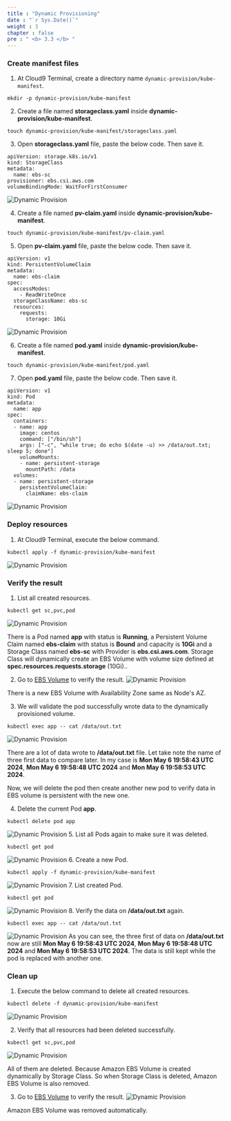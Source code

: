 ```yaml
---
title : "Dynamic Provisioning"
date : "`r Sys.Date()`"
weight : 3
chapter : false
pre : " <b> 3.3 </b> "
---
```


### Create manifest files
1. At Cloud9 Terminal, create a directory name ```dynamic-provision/kube-manifest```.
```
mkdir -p dynamic-provision/kube-manifest
```
2. Create a file named **storageclass.yaml** inside **dynamic-provision/kube-manifest**.
```
touch dynamic-provision/kube-manifest/storageclass.yaml
```
3. Open **storageclass.yaml** file, paste the below code. Then save it.
```
apiVersion: storage.k8s.io/v1
kind: StorageClass
metadata:
  name: ebs-sc
provisioner: ebs.csi.aws.com
volumeBindingMode: WaitForFirstConsumer
```
![Dynamic Provision](../../images/3.eksstoragewithebs/3.3.dynamicprovision/3.3.1.dynamicprovision.png?pc=60pt)

4. Create a file named **pv-claim.yaml** inside **dynamic-provision/kube-manifest**.
```
touch dynamic-provision/kube-manifest/pv-claim.yaml
```
5. Open **pv-claim.yaml** file, paste the below code. Then save it.
```
apiVersion: v1
kind: PersistentVolumeClaim
metadata:
  name: ebs-claim
spec:
  accessModes:
    - ReadWriteOnce
  storageClassName: ebs-sc
  resources:
    requests:
      storage: 10Gi
```
![Dynamic Provision](../../images/3.eksstoragewithebs/3.3.dynamicprovision/3.3.2.dynamicprovision.png?pc=60pt)

6. Create a file named **pod.yaml** inside **dynamic-provision/kube-manifest**.
```
touch dynamic-provision/kube-manifest/pod.yaml
```

7. Open **pod.yaml** file, paste the below code. Then save it.
```
apiVersion: v1
kind: Pod
metadata:
  name: app
spec:
  containers:
  - name: app
    image: centos
    command: ["/bin/sh"]
    args: ["-c", "while true; do echo $(date -u) >> /data/out.txt; sleep 5; done"]
    volumeMounts:
    - name: persistent-storage
      mountPath: /data
  volumes:
  - name: persistent-storage
    persistentVolumeClaim:
      claimName: ebs-claim
```
![Dynamic Provision](../../images/3.eksstoragewithebs/3.3.dynamicprovision/3.3.3.dynamicprovision.png?pc=60pt)

### Deploy resources
1. At Cloud9 Terminal, execute the below command.
```
kubectl apply -f dynamic-provision/kube-manifest
```
![Dynamic Provision](../../images/3.eksstoragewithebs/3.3.dynamicprovision/3.3.4.dynamicprovision.png?pc=60pt)

### Verify the result
1. List all created resources.
```
kubectl get sc,pvc,pod
```
![Dynamic Provision](../../images/3.eksstoragewithebs/3.3.dynamicprovision/3.3.5.dynamicprovision.png?pc=60pt)

There is a Pod named **app** with status is **Running**, a Persistent Volume Claim named **ebs-claim** with status is **Bound** and capacity is **10Gi** and a Storage Class named **ebs-sc** with Provider is **ebs.csi.aws.com**.
Storage Class will dynamically create an EBS Volume with volume size defined at **spec.resources.requests.storage** (10Gi)..

2. Go to [EBS Volume](https://ap-southeast-1.console.aws.amazon.com/ec2/home?region=ap-southeast-1#Volumes) to verify the result.
![Dynamic Provision](../../images/3.eksstoragewithebs/3.3.dynamicprovision/3.3.6.dynamicprovision.png?pc=60pt)

There is a new EBS Volume with Availability Zone same as Node's AZ.

3. We will validate the pod successfully wrote data to the dynamically provisioned volume.
```
kubectl exec app -- cat /data/out.txt
```
![Dynamic Provision](../../images/3.eksstoragewithebs/3.3.dynamicprovision/3.3.7.dynamicprovision.png?pc=60pt)

There are a lot of data wrote to **/data/out.txt** file. Let take note the name of three first data to compare later.
In my case is **Mon May 6 19:58:43 UTC 2024**, **Mon May 6 19:58:48 UTC 2024** and **Mon May 6 19:58:53 UTC 2024**.

Now, we will delete the pod then create another new pod to verify data in EBS volume is persistent with the new one.

4. Delete the current Pod **app**.
```
kubectl delete pod app
```
![Dynamic Provision](../../images/3.eksstoragewithebs/3.3.dynamicprovision/3.3.8.dynamicprovision.png?pc=60pt)
5. List all Pods again to make sure it was deleted.
```
kubectl get pod
```
![Dynamic Provision](../../images/3.eksstoragewithebs/3.3.dynamicprovision/3.3.9.dynamicprovision.png?pc=60pt)
6. Create a new Pod.
```
kubectl apply -f dynamic-provision/kube-manifest
```
![Dynamic Provision](../../images/3.eksstoragewithebs/3.3.dynamicprovision/3.3.10.dynamicprovision.png?pc=60pt)
7. List created Pod.
```
kubectl get pod
```
![Dynamic Provision](../../images/3.eksstoragewithebs/3.3.dynamicprovision/3.3.11.dynamicprovision.png?pc=60pt)
8. Verify the data on **/data/out.txt** again.
```
kubectl exec app -- cat /data/out.txt
```
![Dynamic Provision](../../images/3.eksstoragewithebs/3.3.dynamicprovision/3.3.12.dynamicprovision.png?pc=60pt)
As you can see, the three first of data on **/data/out.txt** now are still **Mon May 6 19:58:43 UTC 2024**, **Mon May 6 19:58:48 UTC 2024** and **Mon May 6 19:58:53 UTC 2024**. The data is still kept while the pod is replaced with another one.

### Clean up
1. Execute the below command to delete all created resources.
```
kubectl delete -f dynamic-provision/kube-manifest
```

![Dynamic Provision](../../images/3.eksstoragewithebs/3.3.dynamicprovision/3.3.13.dynamicprovision.png?pc=60pt)

2. Verify that all resources had been deleted successfully.
```
kubectl get sc,pvc,pod
```

![Dynamic Provision](../../images/3.eksstoragewithebs/3.3.dynamicprovision/3.3.14.dynamicprovision.png?pc=60pt)

All of them are deleted.
Because Amazon EBS Volume is created dynamically by Storage Class. So when Storage Class is deleted, Amazon EBS Volume is also removed.

3. Go to [EBS Volume](https://ap-southeast-1.console.aws.amazon.com/ec2/home?region=ap-southeast-1#Volumes) to verify the result.
![Dynamic Provision](../../images/3.eksstoragewithebs/3.3.dynamicprovision/3.3.15.dynamicprovision.png?pc=60pt)

Amazon EBS Volume was removed automatically.